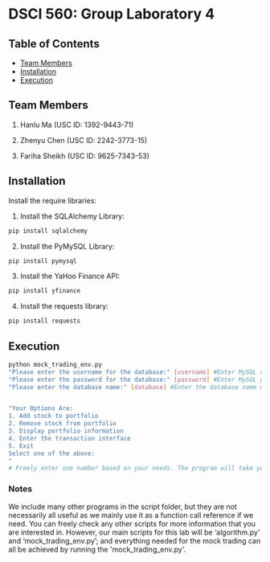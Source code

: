 # DSCI 560: Group Laboratory 4

## Table of Contents

- [Team Members](#team-members)
- [Installation](#installation)
- [Execution](#execution)

## Team Members

1. Hanlu Ma (USC ID: 1392-9443-71)

2. Zhenyu Chen (USC ID: 2242-3773-15)

4. Fariha Sheikh (USC ID: 9625-7343-53)

## Installation

Install the require libraries:

1. Install the SQLAlchemy Library:

```bash
pip install sqlalchemy
```

2. Install the PyMySQL Library:

```bash
pip install pymysql
```

3. Install the YaHoo Finance API:

```bash
pip install yfinance
```

4. Install the requests library:
```bash
pip install requests
```

## Execution

```bash
python mock_trading_env.py
"Please enter the username for the database:" [username] #Enter MySQL username.
"Please enter the password for the database:" [password] #Enter MySQL passowrd.
"Please enter the database name:" [database] #Enter the database name where you want to store the data.


"Your Options Are:
1. Add stock to portfolio
2. Remove stock from portfolio
3. Display portfolio information
4. Enter the transaction interface
5. Exit
Select one of the above:
"
# Freely enter one number based on your needs. The program will take you to the next step with clear instructions; simply follow what the program generates next.
```

### Notes
We include many other programs in the script folder, but they are not necessarily all useful as we mainly use it as a function call reference if we need. You can freely check any other scripts for more information that you are interested in. However, our main scripts for this lab will be ‘algorithm.py’ and ‘mock_trading_env.py’; and everything needed for the mock trading can all be achieved by running the 'mock_trading_env.py'.
